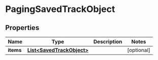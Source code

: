 # PagingSavedTrackObject

## Properties
Name | Type | Description | Notes
------------ | ------------- | ------------- | -------------
**items** | [**List&lt;SavedTrackObject&gt;**](SavedTrackObject.md) |  |  [optional]
